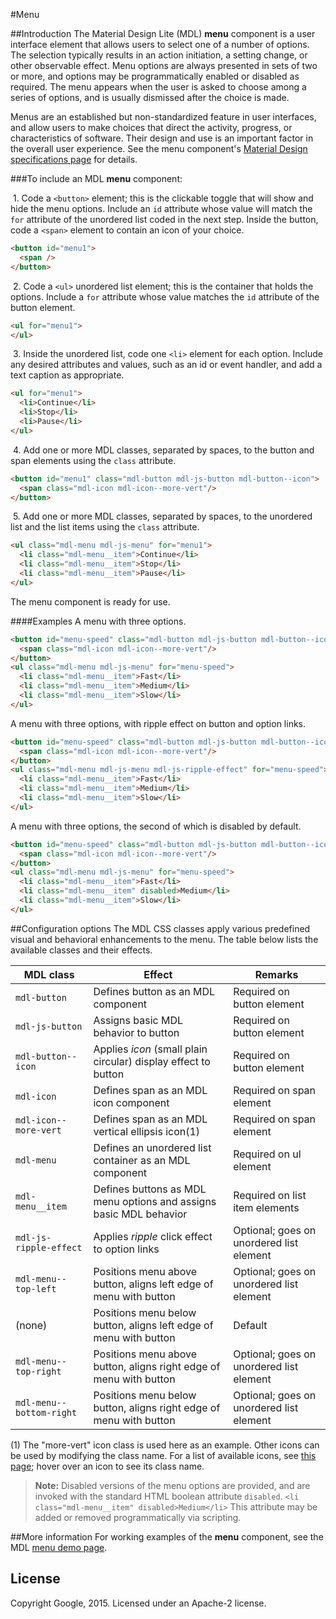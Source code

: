 #Menu

##Introduction
The Material Design Lite (MDL) **menu** component is a user interface element that allows users to select one of a number of options. The selection typically results in an action initiation, a setting change, or other observable effect. Menu options are always presented in sets of two or more, and options may be programmatically enabled or disabled as required. The menu appears when the user is asked to choose among a series of options, and is usually dismissed after the choice is made.

Menus are an established but non-standardized feature in user interfaces, and allow users to make choices that direct the activity, progress, or characteristics of software. Their design and use is an important factor in the overall user experience. See the menu component's [Material Design specifications page](http://www.google.com/design/spec/components/menus.html) for details.

###To include an MDL **menu** component:

&nbsp;1. Code a `<button>` element; this is the clickable toggle that will show and hide the menu options. Include an `id` attribute whose value will match the `for` attribute of the unordered list coded in the next step. Inside the button, code a `<span>` element to contain an icon of your choice.
```html
<button id="menu1">
  <span />
</button>
```
&nbsp;2. Code a `<ul>` unordered list element; this is the container that holds the options. Include a `for` attribute whose value matches the `id` attribute of the button element.
```html
<ul for="menu1">
</ul>
```
&nbsp;3. Inside the unordered list, code one `<li>` element for each option. Include any desired attributes and values, such as an id or event handler, and add a text caption as appropriate.
```html
<ul for="menu1">
  <li>Continue</li>
  <li>Stop</li>
  <li>Pause</li>
</ul>
```
&nbsp;4. Add one or more MDL classes, separated by spaces, to the button and span elements using the `class` attribute.
```html
<button id="menu1" class="mdl-button mdl-js-button mdl-button--icon">
  <span class="mdl-icon mdl-icon--more-vert"/>
</button>
```
&nbsp;5. Add one or more MDL classes, separated by spaces, to the unordered list and the list items using the `class` attribute.
```html
<ul class="mdl-menu mdl-js-menu" for="menu1">
  <li class="mdl-menu__item">Continue</li>
  <li class="mdl-menu__item">Stop</li>
  <li class="mdl-menu__item">Pause</li>
</ul>
```

The menu component is ready for use.

####Examples
A menu with three options.
```html
<button id="menu-speed" class="mdl-button mdl-js-button mdl-button--icon">
  <span class="mdl-icon mdl-icon--more-vert"/>
</button>
<ul class="mdl-menu mdl-js-menu" for="menu-speed">
  <li class="mdl-menu__item">Fast</li>
  <li class="mdl-menu__item">Medium</li>
  <li class="mdl-menu__item">Slow</li>
</ul>
```
A menu with three options, with ripple effect on button and option links.
```html
<button id="menu-speed" class="mdl-button mdl-js-button mdl-button--icon">
  <span class="mdl-icon mdl-icon--more-vert"/>
</button>
<ul class="mdl-menu mdl-js-menu mdl-js-ripple-effect" for="menu-speed">
  <li class="mdl-menu__item">Fast</li>
  <li class="mdl-menu__item">Medium</li>
  <li class="mdl-menu__item">Slow</li>
</ul>
```
A menu with three options, the second of which is disabled by default.
```html
<button id="menu-speed" class="mdl-button mdl-js-button mdl-button--icon">
  <span class="mdl-icon mdl-icon--more-vert"/>
</button>
<ul class="mdl-menu mdl-js-menu" for="menu-speed">
  <li class="mdl-menu__item">Fast</li>
  <li class="mdl-menu__item" disabled>Medium</li>
  <li class="mdl-menu__item">Slow</li>
</ul>
```

##Configuration options
The MDL CSS classes apply various predefined visual and behavioral enhancements to the menu. The table below lists the available classes and their effects.

| MDL class | Effect | Remarks |
|-----------|--------|---------|
| `mdl-button` | Defines button as an MDL component | Required on button element |
| `mdl-js-button` | Assigns basic MDL behavior to button | Required on button element |
| `mdl-button--icon` | Applies *icon* (small plain circular) display effect to button | Required on button element |
| `mdl-icon` | Defines span as an MDL icon component | Required on span element |
| `mdl-icon--more-vert` | Defines span as an MDL vertical ellipsis icon(1) | Required on span element |
| `mdl-menu` | Defines an unordered list container as an MDL component | Required on ul element |
| `mdl-menu__item` | Defines buttons as MDL menu options and assigns basic MDL behavior | Required on list item elements |
| `mdl-js-ripple-effect` | Applies *ripple* click effect to option links | Optional; goes on unordered list element |
| `mdl-menu--top-left` | Positions menu above button, aligns left edge of menu with button  | Optional; goes on unordered list element |
| (none) | Positions menu below button, aligns left edge of menu with button | Default |
| `mdl-menu--top-right` | Positions menu above button, aligns right edge of menu with button | Optional; goes on unordered list element |
| `mdl-menu--bottom-right` | Positions menu below button, aligns right edge of menu with button | Optional; goes on unordered list element |

(1) The "more-vert" icon class is used here as an example. Other icons can be used by modifying the class name. For a list of available icons, see [this page](http://google.github.io/web-starter-kit/latest/styleguide/icons/demo.html); hover over an icon to see its class name.

>**Note:** Disabled versions of the menu options are provided, and are invoked with the standard HTML boolean attribute `disabled`. `<li class="mdl-menu__item" disabled>Medium</li>`
>This attribute may be added or removed programmatically via scripting.

##More information
For working examples of the **menu** component, see the MDL [menu demo page](https://github.com/MikeMitterer/dart-material-design-lite/tree/mdl/example/menu).

## License

Copyright Google, 2015. Licensed under an Apache-2 license.
